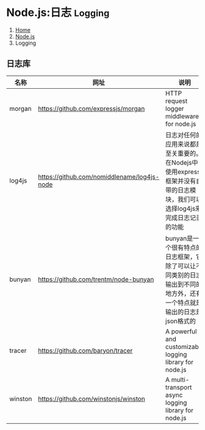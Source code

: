 # Node.js:日志 <small>Logging</small>

<ol class="breadcrumb"><li><a href="/">Home</a></li><li><a href="/nodejs/overview.md">Node.js</a></li><li class="active">Logging</li></ol>

## 日志库
|名称|网址|说明|
|------|------|------|
|morgan|https://github.com/expressjs/morgan|HTTP request logger middleware for node.js|
|log4js|https://github.com/nomiddlename/log4js-node|日志对任何的应用来说都是至关重要的。在Nodejs中使用express框架并没有自带的日志模块，我们可以选择log4js来完成日志记录的功能|
|bunyan|https://github.com/trentm/node-bunyan|bunyan是一个很有特点的日志框架，它除了可以让不同类别的日志输出到不同的地方外，还有一个特点就是输出的日志是json格式的|
|tracer|https://github.com/baryon/tracer|A powerful and customizable logging library for node.js|
|winston|https://github.com/winstonjs/winston|A multi-transport async logging library for node.js|

